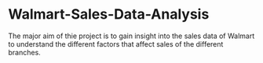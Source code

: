 # Walmart-Sales-Data-Analysis
The major aim of thie project is to gain insight into the sales data of Walmart to understand the different factors that affect sales of the different branches.
